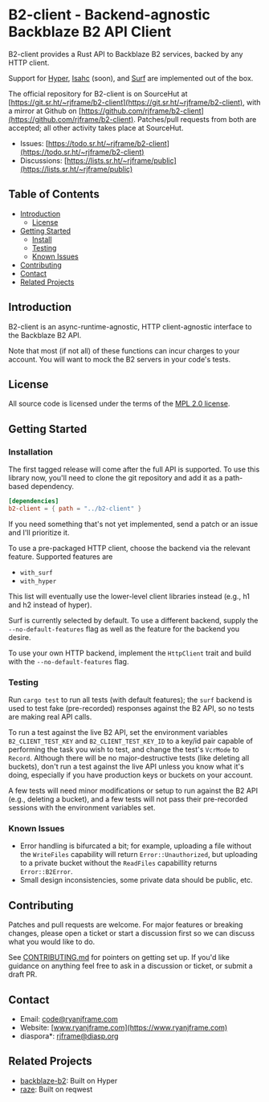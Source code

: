 # B2-client - Backend-agnostic Backblaze B2 API Client

B2-client provides a Rust API to Backblaze B2 services, backed by any HTTP
client.

Support for [Hyper](https://crates.io/crates/hyper),
[Isahc](https://crates.io/crates/isahc) (soon), and
[Surf](https://crates.io/crates/surf) are implemented out of the box.

The official repository for B2-client is on SourceHut at
[https://git.sr.ht/~rjframe/b2-client](https://git.sr.ht/~rjframe/b2-client),
with a mirror at Github on
[https://github.com/rjframe/b2-client](https://github.com/rjframe/b2-client).
Patches/pull requests from both are accepted; all other activity takes place at
SourceHut.

* Issues:
  [https://todo.sr.ht/~rjframe/b2-client](https://todo.sr.ht/~rjframe/b2-client)
* Discussions:
  [https://lists.sr.ht/~rjframe/public](https://lists.sr.ht/~rjframe/public)


## Table of Contents

* [Introduction](#introduction)
    * [License](#license)
* [Getting Started](#getting-started)
    * [Install](#installation)
    * [Testing](#testing)
    * [Known Issues](#known-issues)
* [Contributing](#contributing)
* [Contact](#contact)
* [Related Projects](#related-projects)


## Introduction

B2-client is an async-runtime-agnostic, HTTP client-agnostic interface to the
Backblaze B2 API.

Note that most (if not all) of these functions can incur charges to your
account. You will want to mock the B2 servers in your code's tests.


## License

All source code is licensed under the terms of the
[MPL 2.0 license](LICENSE.txt).


## Getting Started

### Installation

The first tagged release will come after the full API is supported. To use this
library now, you'll need to clone the git repository and add it as a path-based
dependency.

```toml
[dependencies]
b2-client = { path = "../b2-client" }
```

If you need something that's not yet implemented, send a patch or an issue and
I'll prioritize it.

To use a pre-packaged HTTP client, choose the backend via the relevant feature.
Supported features are

* `with_surf`
* `with_hyper`

This list will eventually use the lower-level client libraries instead (e.g., h1
and h2 instead of hyper).

Surf is currently selected by default. To use a different backend, supply the
`--no-default-features` flag as well as the feature for the backend you desire.

To use your own HTTP backend, implement the `HttpClient` trait and build with
the `--no-default-features` flag.


### Testing

Run `cargo test` to run all tests (with default features); the `surf` backend is
used to test fake (pre-recorded) responses against the B2 API, so no tests are
making real API calls.

To run a test against the live B2 API, set the environment variables
`B2_CLIENT_TEST_KEY` and `B2_CLIENT_TEST_KEY_ID` to a key/id pair capable of
performing the task you wish to test, and change the test's `VcrMode` to
`Record`. Although there will be no major-destructive tests (like deleting all
buckets), don't run a test against the live API unless you know what it's doing,
especially if you have production keys or buckets on your account.

A few tests will need minor modifications or setup to run against the B2 API
(e.g., deleting a bucket), and a few tests will not pass their pre-recorded
sessions with the environment variables set.


### Known Issues

* Error handling is bifurcated a bit; for example, uploading a file without the
  `WriteFiles` capability will return `Error::Unauthorized`, but uploading to a
  private bucket without the `ReadFiles` capabillity returns `Error::B2Error`.
* Small design inconsistencies, some private data should be public, etc.


## Contributing

Patches and pull requests are welcome. For major features or breaking changes,
please open a ticket or start a discussion first so we can discuss what you
would like to do.

See [CONTRIBUTING.md](CONTRIBUTING.md) for pointers on getting set up. If you'd
like guidance on anything feel free to ask in a discussion or ticket, or submit
a draft PR.


## Contact

- Email: code@ryanjframe.com
- Website: [www.ryanjframe.com](https://www.ryanjframe.com)
- diaspora*: rjframe@diasp.org


## Related Projects

* [backblaze-b2](https://crates.io/crates/backblaze-b2): Built on Hyper
* [raze](https://crates.io/crates/raze): Built on reqwest
